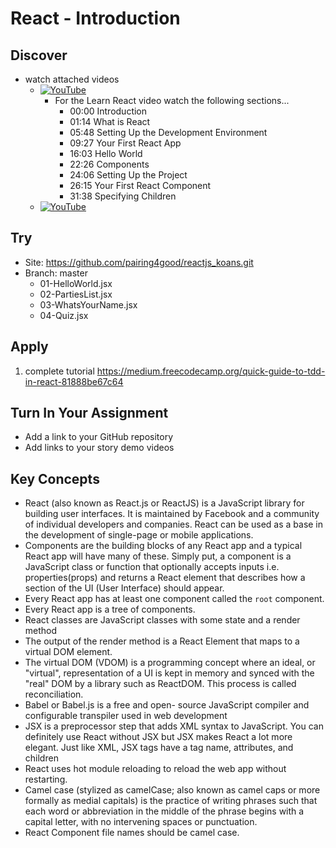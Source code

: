 # React - Introduction

## Discover
-  watch attached videos
	- [![YouTube](https://i.ytimg.com/vi/Ke90Tje7VS0/default.jpg)](https://www.youtube.com/watch?v=Ke90Tje7VS0)
		- For the Learn React video watch the following sections...
			- 00:00 Introduction
			- 01:14 What is React
			- 05:48 Setting Up the Development Environment 
			- 09:27 Your First React App
			- 16:03 Hello World
			- 22:26 Components
			- 24:06 Setting Up the Project
			- 26:15 Your First React Component
			- 31:38 Specifying Children
	- [![YouTube](https://i.ytimg.com/vi/yalxT0PEx8c/default.jpg)](https://www.youtube.com/watch?v=yalxT0PEx8c)

## Try
- Site: https://github.com/pairing4good/reactjs_koans.git
- Branch: master
	- 01-HelloWorld.jsx
	- 02-PartiesList.jsx
	- 03-WhatsYourName.jsx
	- 04-Quiz.jsx

## Apply
1. complete tutorial https://medium.freecodecamp.org/quick-guide-to-tdd-in-react-81888be67c64

## Turn In Your Assignment
- Add a link to your GitHub repository
- Add links to your story demo videos

## Key Concepts 
- React (also known as React.js or ReactJS) is a JavaScript library for building user interfaces. It is maintained by Facebook and a community of individual developers and companies. React can be used as a base in the development of single-page or mobile applications.
- Components are the building blocks of any React app and a typical React app will have many of these. Simply put, a component is a JavaScript class or function that optionally accepts inputs i.e. properties(props) and returns a React element that describes how a section of the UI (User Interface) should appear.
- Every React app has at least one component called the `root` component. 
- Every React app is a tree of components. 
- React classes are JavaScript classes with some state and a render method
- The output of the render method is a React Element that maps to a virtual DOM element. 
- The virtual DOM (VDOM) is a programming concept where an ideal, or "virtual", representation of a UI is kept in memory and synced with the "real" DOM by a library such as ReactDOM. This process is called reconciliation.
- Babel or Babel.js is a free and open- source JavaScript compiler and configurable transpiler used in web development
- JSX is a preprocessor step that adds XML syntax to JavaScript. You can definitely use React without JSX but JSX makes React a lot more elegant. Just like XML, JSX tags have a tag name, attributes, and children
- React uses hot module reloading to reload the web app without restarting. 
- Camel case (stylized as camelCase; also known as camel caps or more formally as medial capitals) is the practice of writing phrases such that each word or abbreviation in the middle of the phrase begins with a capital letter, with no intervening spaces or punctuation.
- React Component file names should be camel case. 